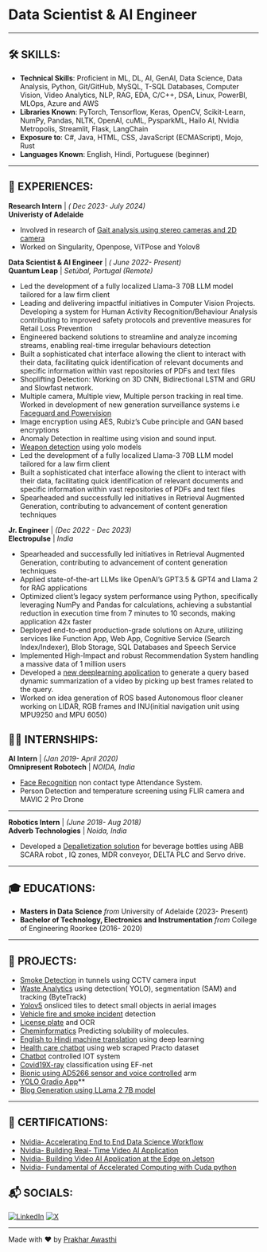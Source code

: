 # Data Scientist & AI Engineer

___

## 🛠️ SKILLS:
- **Technical Skills**: Proficient in ML, DL, AI, GenAI, Data Science, Data Analysis, Python, Git/GitHub, MySQL, T-SQL Databases, Computer Vision, Video Analytics, NLP, RAG, EDA, C/C++, DSA, Linux, PowerBI, MLOps, Azure and AWS
- **Libraries Known**: PyTorch, Tensorflow, Keras, OpenCV, Scikit-Learn, NumPy, Pandas, NLTK, OpenAI, cuML, PysparkML, Hailo AI, Nvidia Metropolis, Streamlit, Flask, LangChain
- **Exposure to**: C#, Java, HTML, CSS, JavaScript (ECMAScript), Mojo, Rust
- **Languages Known**: English, Hindi, Portuguese (beginner)

---

##  💼 EXPERIENCES:

**Research Intern** | _( Dec 2023- July 2024)_<br>
**Univeristy of Adelaide**
- Involved in research of [Gait analysis using stereo cameras and 2D camera](https://github.com/prakhar105/Gait-analysis-using-stereo-cameras-and-2D-camera/tree/main)
- Worked on Singularity, Openpose, ViTPose and Yolov8


**Data Scientist & AI Engineer** | _( June 2022- Present)_<br>
**Quantum Leap** | _Setúbal, Portugal (Remote)_
- Led the development of a fully localized Llama-3 70B LLM model tailored for a law firm client
- Leading and delivering impactful initiatives in Computer Vision Projects. Developing a system for Human Activity Recognition/Behaviour Analysis contributing to improved safety protocols and preventive measures for Retail Loss Prevention
- Engineered backend solutions to streamline and analyze incoming streams, enabling real-time irregular behaviours detection
- Built a sophisticated chat interface allowing the client to interact with their data, facilitating quick identification of relevant documents and specific information within vast repositories of PDFs and text files
- Shoplifting Detection: Working on 3D CNN, Bidirectional LSTM and GRU and Slowfast network.
- Multiple camera, Multiple view, Multiple person tracking in real time. Worked in development of new generation
  surveillance systems i.e [Faceguard and Powervision](https://www.youtube.com/watch?v=FrpFZPxoeBQ)
- Image encryption using AES, Rubiz’s Cube principle and GAN based encryptions
- Anomaly Detection in realtime using vision and sound input.
- [Weapon detection](https://www.youtube.com/watch?v=aEGQaq-oOX8) using yolo models
- Led the development of a fully localized Llama-3 70B LLM model tailored for a law firm client
- Built a sophisticated chat interface allowing the client to interact with their data, facilitating quick identification of relevant
 documents and specific information within vast repositories of PDFs and text files
- Spearheaded and successfully led initiatives in Retrieval Augmented Generation, contributing to advancement of content
 generation techniques


**Jr. Engineer** | _(Dec 2022 - Dec 2023)_<br>
**Electropulse** | _India_
- Spearheaded and successfully led initiatives in Retrieval Augmented Generation, contributing to advancement of content generation techniques
- Applied state-of-the-art LLMs like OpenAI’s GPT3.5 & GPT4  and Llama 2 for RAG applications
- Optimized client’s legacy system performance using Python, specifically leveraging NumPy and Pandas for calculations, achieving a substantial reduction in execution time from 7 minutes to 10 seconds, making application 42x faster
- Deployed end-to-end production-grade solutions on Azure, utilizing services like Function App, Web App, Cognitive Service (Search Index/Indexer), Blob Storage, SQL Databases and Speech Service
- Implemented High-Impact and robust Recommendation System handling a massive data of 1 million users
-  Developed a [new deeplearning application](https://github.com/prakhar199/A-QUERY-BASED-STATIC-AND-DYNAMIC-SUMMARIZATION/blob/main/A%20QUERY%20BASED%20STATIC%20AND%20DYNAMIC%20SUMMARIZATION%20DEEPLEARNING%20ARCHITECTURE.ipynb) to generate a query based dynamic summarization of a video by picking up best
 frames related to the query.
-  Worked on idea generation of ROS based Autonomous floor cleaner working on LIDAR, RGB frames and INU(initial
 navigation unit using MPU9250 and MPU 6050)

## 🧑‍💻 INTERNSHIPS:

**AI Intern** | _(Jan 2019- April 2020)_<br>
**Omnipresent Robotech** | _NOIDA, India_
- [Face Recognition](https://drive.google.com/file/d/1a3DaX4wAMj8TG6BqjEAS0nsqq9MC3oOK/view) non contact type Attendance System.
- Person Detection and temperature screening using FLIR camera and MAVIC 2 Pro Drone

---

**Robotics Intern** | _(June 2018- Aug 2018)_<br>
**Adverb Technologies** | _Noida, India_
- Developed a [Depalletization solution](https://www.youtube.com/watch?v=aUj87GQuEI8) for beverage bottles using ABB SCARA robot , IQ zones, MDR conveyor, DELTA
 PLC and Servo drive.

---

## 🎓 EDUCATIONS:
- **Masters in Data Science** _from_ University of Adelaide (2023- Present)
- **Bachelor of Technology, Electronics and Instrumentation** _from_ College of Engineering Roorkee  (2016- 2020)

---

## 📂 PROJECTS:

- [Smoke Detection](https://www.youtube.com/watch?v=AIltFWmPN-8&feature=youtu.be) in tunnels using CCTV camera input
- [Waste Analytics](https://www.youtube.com/watch?v=xhrttpPSzqU) using detection( YOLO), segmentation (SAM) and tracking (ByteTrack)
- [Yolov5](https://www.youtube.com/watch?v=LQjmQMBNXFU&feature=youtu.be) onsliced tiles to detect small objects in aerial images
- [Vehicle fire and smoke incident](https://www.youtube.com/watch?v=1oyk6XuAb68&feature=youtu.be) detection
- [License plate](https://www.youtube.com/watch?v=DuJIpXS6zOg&feature=youtu.be) and OCR
- [Cheminformatics](https://github.com/prakhar105/Cheminformatics-Predicting-Solubility-of-Molecules/blob/main/Cheminformatics_Predicting_Solubility_of_Molecules_.ipynb) Predicting solubility of molecules.
- [English to Hindi machine translation](https://github.com/prakhar199/English-to-Hindi-Machine-Translation-using-Deep-Learning-/blob/main/English_to_Hindi_Machine_Translator_Using_GRU.ipynb) using deep learning
- [Health care chatbot](https://github.com/prakhar199/Health_Care_Chatbot/blob/master/healthcare_chatbotConsole.py) using web scraped Practo dataset
- [Chatbot](https://www.youtube.com/watch?v=5TX2ptqf64M) controlled IOT system
- [Covid19X-ray](https://github.com/prakhar199/BIRDS-400-SPECIES-IMAGE-CLASSIFICATION-EFNET-LSTTM/blob/main/BIRDS_400_SPECIES_IMAGE_CLASSIFICATION_EFNET_LSTTM.ipynb) classification using EF-net
- [Bionic using AD5266 sensor and voice controlled](https://www.youtube.com/shorts/iFf417xpYAM) arm
- [YOLO Gradio App](https://github.com/ashuguptahere/yolo-gradio-app)**
- [Blog Generation using LLama 2 7B model](https://github.com/prakhar105/Blog-Generation-using-LLama-2-7B-model)
---

## 📜 CERTIFICATIONS:
- [Nvidia- Accelerating End to End Data Science Workflow](https://learn.nvidia.com/certificates?id=a7887a55c8c34487b622ef48297dbd92)
- [Nvidia- Building Real- Time Video AI Application](https://learn.nvidia.com/certificates?id=ba5fffbafa2e4e85a4087abfacd1d76d)
- [Nvidia- Building Video AI Application at the Edge on Jetson](https://learn.nvidia.com/certificates?id=5f8bcc63ceda45f0bd373f5c62dc5074)
- [Nvidia- Fundamental of Accelerated Computing with Cuda python](https://learn.nvidia.com/certificates?id=4f3063ae6de1454da9c6e16b2d2245c3)


## 📬 SOCIALS:
[![LinkedIn](https://img.shields.io/badge/LinkedIn-0077B5?style=for-the-badge&logo=linkedin&logoColor=white)](https://www.linkedin.com/in/prakhar-awasthi/) [![X](https://img.shields.io/badge/X-black.svg?logo=X&logoColor=white)](https://x.com/prakharawasthi_)

---

Made with ❤️ by [Prakhar Awasthi](https://github.com/prakhar105)
